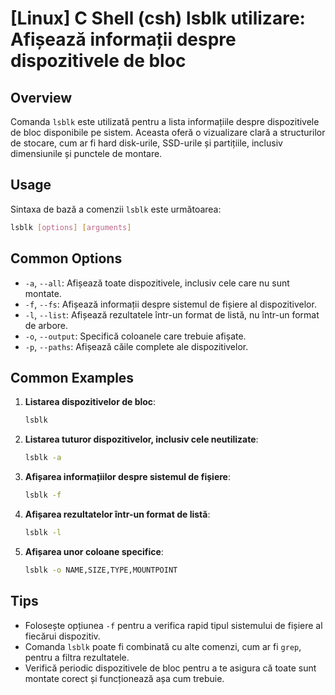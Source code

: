 # [Linux] C Shell (csh) lsblk utilizare: Afișează informații despre dispozitivele de bloc

## Overview
Comanda `lsblk` este utilizată pentru a lista informațiile despre dispozitivele de bloc disponibile pe sistem. Aceasta oferă o vizualizare clară a structurilor de stocare, cum ar fi hard disk-urile, SSD-urile și partițiile, inclusiv dimensiunile și punctele de montare.

## Usage
Sintaxa de bază a comenzii `lsblk` este următoarea:

```bash
lsblk [options] [arguments]
```

## Common Options
- `-a`, `--all`: Afișează toate dispozitivele, inclusiv cele care nu sunt montate.
- `-f`, `--fs`: Afișează informații despre sistemul de fișiere al dispozitivelor.
- `-l`, `--list`: Afișează rezultatele într-un format de listă, nu într-un format de arbore.
- `-o`, `--output`: Specifică coloanele care trebuie afișate.
- `-p`, `--paths`: Afișează căile complete ale dispozitivelor.

## Common Examples
1. **Listarea dispozitivelor de bloc**:
   ```bash
   lsblk
   ```

2. **Listarea tuturor dispozitivelor, inclusiv cele neutilizate**:
   ```bash
   lsblk -a
   ```

3. **Afișarea informațiilor despre sistemul de fișiere**:
   ```bash
   lsblk -f
   ```

4. **Afișarea rezultatelor într-un format de listă**:
   ```bash
   lsblk -l
   ```

5. **Afișarea unor coloane specifice**:
   ```bash
   lsblk -o NAME,SIZE,TYPE,MOUNTPOINT
   ```

## Tips
- Folosește opțiunea `-f` pentru a verifica rapid tipul sistemului de fișiere al fiecărui dispozitiv.
- Comanda `lsblk` poate fi combinată cu alte comenzi, cum ar fi `grep`, pentru a filtra rezultatele.
- Verifică periodic dispozitivele de bloc pentru a te asigura că toate sunt montate corect și funcționează așa cum trebuie.
